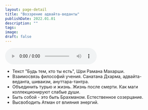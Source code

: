 ```yaml
---
layout: page-detail
title: "Воззрение адвайта-веданты"
publishDate: 2022.01.01
description: ""
tags:
image:
draft: false
---
```


<audio title="2022.01.01 - Воззрение адвайта-веданты.mp3" src="https://filer-api.advayta.org/v1.0/public/files/72805" controls=""></audio>

* Текст "Будь тем, кто ты есть", Шри Рамана Махарши.
* Взаимосвязь философий учения. Санатана Дхарма, адвайта-веданта, шиваизм, ануттара-тантра.
* Объединить турью и жизнь. Жизнь после смерти. Как маги коллекционируют слабые души.
* Быть собой - это быть Брахманом. Естественное созерцание.
* Высвободить Атман от влияния энергий.

  
